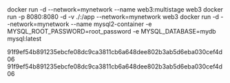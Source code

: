 ##
docker run -d --network=mynetwork --name web3:multistage web3
docker run -p 8080:8080 -d -v ./:/app --network=mynetwork web3
docker run -d --network=mynetwork --name mysql2-container  -e MYSQL_ROOT_PASSWORD=root_password -e MYSQL_DATABASE=mydb mysql:latest



91f9ef54b891235ebcfe08dc9ca3811cb6a648dee802b3ab5d6eba030cef4d06
91f9ef54b891235ebcfe08dc9ca3811cb6a648dee802b3ab5d6eba030cef4d06